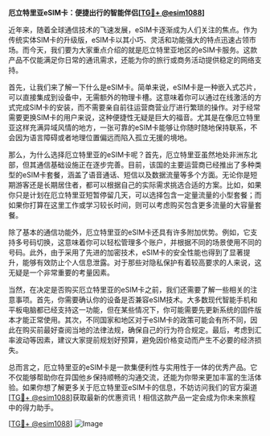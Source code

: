 **厄立特里亚eSIM卡：便捷出行的智能伴侣[[TG💪+ @esim1088](https://t.me/s/esim1088)]**

近年来，随着全球通信技术的飞速发展，eSIM卡逐渐成为人们关注的焦点。作为传统实体SIM卡的升级版，eSIM卡以其小巧、灵活和功能强大的特点迅速占领市场。而今天，我们要为大家重点介绍的就是厄立特里亚地区的eSIM卡服务。这款产品不仅能满足你日常的通讯需求，还能为你的旅行或商务活动提供稳定的网络支持。

首先，让我们来了解一下什么是eSIM卡。简单来说，eSIM卡是一种嵌入式芯片，可以直接集成到设备中，无需额外的物理卡槽。这意味着你可以通过在线激活的方式完成SIM卡的安装，而不需要亲自前往运营商营业厅进行繁琐的操作。对于经常需要更换SIM卡的用户来说，这种便捷性无疑是巨大的福音。尤其是在像厄立特里亚这样充满异域风情的地方，一张可靠的eSIM卡能够让你随时随地保持联系，不会因为语言障碍或者地理位置偏远而陷入孤立无援的境地。

那么，为什么选择厄立特里亚的eSIM卡呢？首先，厄立特里亚虽然地处非洲东北部，但其通信基础设施正在逐步完善。目前，该国的主要运营商已经推出了多种类型的eSIM卡套餐，涵盖了语音通话、短信以及数据流量等多个方面。无论你是短期游客还是长期居住者，都可以根据自己的实际需求挑选合适的方案。比如，如果你只是计划在厄立特里亚短暂停留几天，可以选择包含一定量流量的小型套餐；而如果你打算在这里工作或学习较长时间，则可以考虑购买包含更多流量的大容量套餐。

除了基本的通信功能外，厄立特里亚的eSIM卡还具有许多附加优势。例如，它支持多号码切换，这意味着你可以轻松管理多个账户，并根据不同的场景使用不同的号码。此外，由于采用了先进的加密技术，eSIM卡的安全性能也得到了显著提升，能够有效防止个人信息泄露。对于那些对隐私保护有着较高要求的人来说，这无疑是一个非常重要的考量因素。

当然，在决定是否购买厄立特里亚的eSIM卡之前，我们还需要了解一些相关的注意事项。首先，你需要确认你的设备是否兼容eSIM技术。大多数现代智能手机和平板电脑都已经支持这一功能，但在某些情况下，你可能需要先更新系统的固件版本才能正常使用。其次，不同国家和地区对于eSIM卡的政策可能会有所不同，因此在购买前最好查阅当地的法律法规，确保自己的行为符合规定。最后，考虑到汇率波动等因素，建议大家提前规划好预算，避免因价格变动而产生不必要的经济损失。

总而言之，厄立特里亚的eSIM卡是一款集便利性与实用性于一体的优秀产品。它不仅能够帮助你在异国他乡保持顺畅的沟通交流，还能为你带来更加丰富的生活体验。如果你想了解更多关于厄立特里亚eSIM卡的信息，不妨访问我们的官方渠道[[TG💪+ @esim1088](https://t.me/s/esim1088)]获取最新的优惠资讯！相信这款产品一定会成为你未来旅程中的得力助手。

[[TG💪+ @esim1088](https://t.me/s/esim1088)] 
![Image](https://i.postimg.cc/4NQfJmqS/Snipaste-2025-05-13-00-14-12.png)